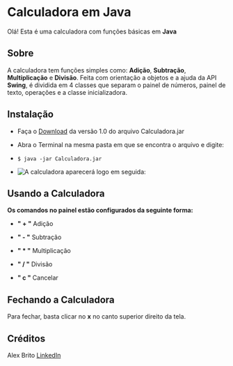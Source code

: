 # Calculadora em Java

Olá! Esta é uma calculadora com funções básicas em **Java**


## Sobre

A calculadora tem funções simples como: **Adição**, **Subtração**, **Multiplicação** e **Divisão**. Feita com orientação a objetos e a ajuda da API **Swing**, é dividida em 4 classes que separam o painel de números, painel de texto, operações e a classe inicializadora. 

## Instalação

 - Faça o [Download](https://drive.google.com/file/d/1_wP0xOoeT_47yIGK7AEEgfD3qhKJee6y/view?usp=sharing) da versão 1.0 do arquivo Calculadora.jar

 - Abra o Terminal na mesma pasta em que se encontra o arquivo e digite:
 - `$ java -jar Calculadora.jar`

 - ![A calculadora aparecerá logo em seguida:](https://drive.google.com/file/d/1tVaCut8xbTg9tV9Nzt81_eq6vamMQIni/view?usp=sharing)

## Usando a Calculadora

**Os comandos no painel estão configurados da seguinte forma:**

 - **" + "** Adição
 
 - **" - "** Subtração
 
 - **" * "** Multiplicação
 
 - **" / "** Divisão
 
 - **" c "** Cancelar

## Fechando a Calculadora

Para fechar, basta clicar no **x** no canto superior direito da tela.

## Créditos

Alex Brito
[LinkedIn](https://www.linkedin.com/in/alex-brito-10/)
